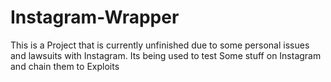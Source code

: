 # Instagram-Wrapper
This is a Project that is currently unfinished due to some personal issues and lawsuits with Instagram. Its being used to test Some stuff on Instagram and chain them to Exploits 
